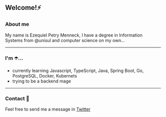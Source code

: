 <h2>Welcome!⚡</h2>

### About me

My name is Ezequiel Petry Menneck, I have a degree in Information Systems from @unisul and computer science on my own...

***

### I'm ☂️...

- currently learning Javascript, TypeScript, Java, Spring Boot, Go, PostgreSQL, Docker, Kubernets
- trying to be a backend mage

***

### Contact 💬

Feel free to send me a message in [Twitter](https://twitter.com/_menneck)
